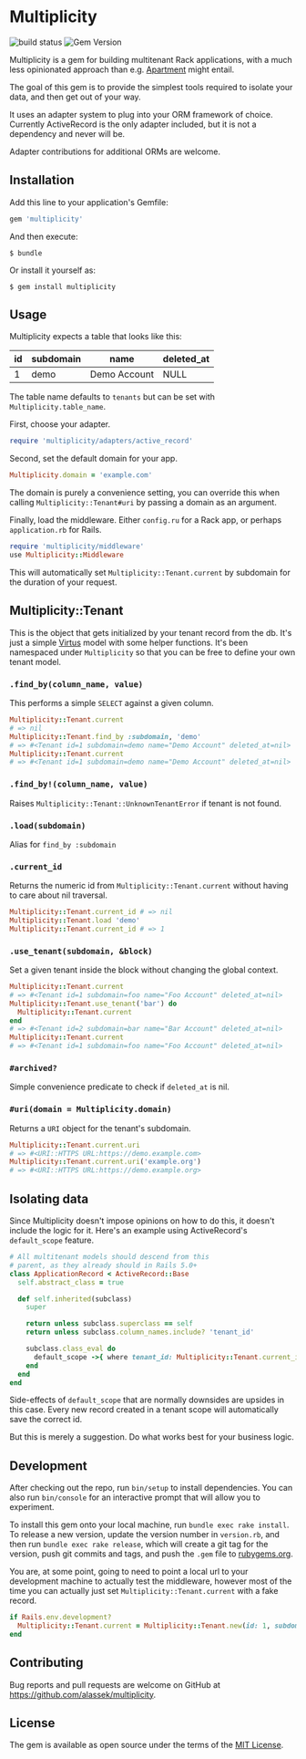 # Multiplicity

![build status](https://travis-ci.org/alassek/multiplicity.svg?branch=master)
![Gem Version](https://badge.fury.io/rb/multiplicity.svg)

Multiplicity is a gem for building multitenant Rack applications, with a much less opinionated approach than e.g. [Apartment](https://github.com/influitive/apartment) might entail.

The goal of this gem is to provide the simplest tools required to isolate your data, and then get out of your way.

It uses an adapter system to plug into your ORM framework of choice. Currently ActiveRecord is the only adapter included, but it is not a dependency and never will be.

Adapter contributions for additional ORMs are welcome.

## Installation

Add this line to your application's Gemfile:

```ruby
gem 'multiplicity'
```

And then execute:

    $ bundle

Or install it yourself as:

    $ gem install multiplicity

## Usage

Multiplicity expects a table that looks like this:

| id | subdomain | name         | deleted_at |
|----|-----------|--------------|------------|
| 1  | demo      | Demo Account | NULL       |

The table name defaults to `tenants` but can be set with `Multiplicity.table_name`.

First, choose your adapter.

```ruby
require 'multiplicity/adapters/active_record'
```

Second, set the default domain for your app.

```ruby
Multiplicity.domain = 'example.com'
```

The domain is purely a convenience setting, you can override this when calling `Multiplicity::Tenant#uri` by passing a domain as an argument.

Finally, load the middleware. Either `config.ru` for a Rack app, or perhaps `application.rb` for Rails.

```ruby
require 'multiplicity/middleware'
use Multiplicity::Middleware
```

This will automatically set `Multiplicity::Tenant.current` by subdomain for the duration of your request.

## Multiplicity::Tenant

This is the object that gets initialized by your tenant record from the db. It's just a simple [Virtus](https://github.com/solnic/virtus) model with some helper functions. It's been namespaced under `Multiplicity` so that you can be free to define your own tenant model.

### `.find_by(column_name, value)`

This performs a simple `SELECT` against a given column.

```ruby
Multiplicity::Tenant.current
# => nil
Multiplicity::Tenant.find_by :subdomain, 'demo'
# => #<Tenant id=1 subdomain=demo name="Demo Account" deleted_at=nil>
Multiplicity::Tenant.current
# => #<Tenant id=1 subdomain=demo name="Demo Account" deleted_at=nil>
```

### `.find_by!(column_name, value)`

Raises `Multiplicity::Tenant::UnknownTenantError` if tenant is not found.

### `.load(subdomain)`

Alias for `find_by :subdomain`

### `.current_id`

Returns the numeric id from `Multiplicity::Tenant.current` without having to care about nil traversal.

```ruby
Multiplicity::Tenant.current_id # => nil
Multiplicity::Tenant.load 'demo'
Multiplicity::Tenant.current_id # => 1
```

### `.use_tenant(subdomain, &block)`

Set a given tenant inside the block without changing the global context.

```ruby
Multiplicity::Tenant.current
# => #<Tenant id=1 subdomain=foo name="Foo Account" deleted_at=nil>
Multiplicity::Tenant.use_tenant('bar') do
  Multiplicity::Tenant.current
end
# => #<Tenant id=2 subdomain=bar name="Bar Account" deleted_at=nil>
Multiplicity::Tenant.current
# => #<Tenant id=1 subdomain=foo name="Foo Account" deleted_at=nil>
```

### `#archived?`

Simple convenience predicate to check if `deleted_at` is nil.

### `#uri(domain = Multiplicity.domain)`

Returns a `URI` object for the tenant's subdomain.

```ruby
Multiplicity::Tenant.current.uri
# => #<URI::HTTPS URL:https://demo.example.com>
Multiplicity::Tenant.current.uri('example.org')
# => #<URI::HTTPS URL:https://demo.example.org>
```

## Isolating data

Since Multiplicity doesn't impose opinions on how to do this, it doesn't include the logic for it. Here's an example using ActiveRecord's `default_scope` feature.

```ruby
# All multitenant models should descend from this
# parent, as they already should in Rails 5.0+
class ApplicationRecord < ActiveRecord::Base
  self.abstract_class = true

  def self.inherited(subclass)
    super

    return unless subclass.superclass == self
    return unless subclass.column_names.include? 'tenant_id'

    subclass.class_eval do
      default_scope ->{ where tenant_id: Multiplicity::Tenant.current_id }
    end
  end
end
```

Side-effects of `default_scope` that are normally downsides are upsides in this case. Every new record created in a tenant scope will automatically save the correct id.

But this is merely a suggestion. Do what works best for your business logic.

## Development

After checking out the repo, run `bin/setup` to install dependencies. You can also run `bin/console` for an interactive prompt that will allow you to experiment.

To install this gem onto your local machine, run `bundle exec rake install`. To release a new version, update the version number in `version.rb`, and then run `bundle exec rake release`, which will create a git tag for the version, push git commits and tags, and push the `.gem` file to [rubygems.org](https://rubygems.org).

You are, at some point, going to need to point a local url to your development machine to actually test the middleware, however most of the time you can actually just set `Multiplicity::Tenant.current` with a fake record.

```ruby
if Rails.env.development?
  Multiplicity::Tenant.current = Multiplicity::Tenant.new(id: 1, subdomain: 'demo', name: 'Demo Account')
end
```

## Contributing

Bug reports and pull requests are welcome on GitHub at https://github.com/alassek/multiplicity.


## License

The gem is available as open source under the terms of the [MIT License](http://opensource.org/licenses/MIT).
